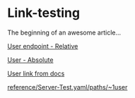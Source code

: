 # Link-testing

The beginning of an awesome article...

[User endpoint - Relative ](../Server-Test.yaml/paths/~1user)

[User - Absolute](../reference/Server-Test.yaml/paths/~1user)

[User link from docs](https://erik.stoplight.io/docs/symmetrical-garbanzo/b3A6MTY2NzgyOTU-create-new-user)

[reference/Server-Test.yaml/paths/~1user](url)
